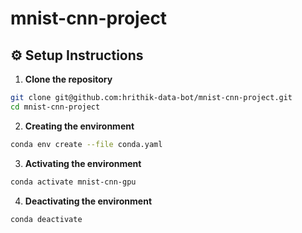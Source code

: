 # mnist-cnn-project

## ⚙️ Setup Instructions

1. **Clone the repository**
```bash
git clone git@github.com:hrithik-data-bot/mnist-cnn-project.git
cd mnist-cnn-project
```
2. **Creating the environment**
```bash
conda env create --file conda.yaml
```
3. **Activating the environment**
```bash
conda activate mnist-cnn-gpu
```
4. **Deactivating the environment**
```bash
conda deactivate
```
